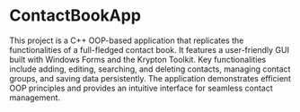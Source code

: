# ContactBookApp

This project is a C++ OOP-based application that replicates the functionalities of a full-fledged contact book. It features a user-friendly GUI built with Windows Forms and the Krypton Toolkit. Key functionalities include adding, editing, searching, and deleting contacts, managing contact groups, and saving data persistently. The application demonstrates efficient OOP principles and provides an intuitive interface for seamless contact management.
